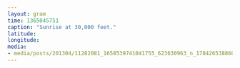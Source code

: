 ```yaml
---
layout: gram
time: 1365045751
caption: "Sunrise at 30,000 feet."
latitude: 
longitude: 
media:
- media/posts/201304/11282081_1658539741041755_623630963_n_17842653886000351.jpg
---
```

